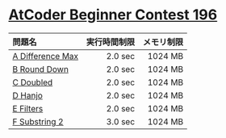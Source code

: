 # [AtCoder Beginner Contest 196](https://atcoder.jp/contests/abc196)

問題名 | 実行時間制限 | メモリ制限
:-- | --: | --:
[A Difference Max](https://atcoder.jp/contests/abc196/tasks/abc196_a) | 2.0 sec | 1024 MB
[B Round Down](https://atcoder.jp/contests/abc196/tasks/abc196_b) | 2.0 sec | 1024 MB
[C Doubled](https://atcoder.jp/contests/abc196/tasks/abc196_c) | 2.0 sec | 1024 MB
[D Hanjo](https://atcoder.jp/contests/abc196/tasks/abc196_d) | 2.0 sec | 1024 MB
[E Filters](https://atcoder.jp/contests/abc196/tasks/abc196_e) | 2.0 sec | 1024 MB
[F Substring 2](https://atcoder.jp/contests/abc196/tasks/abc196_f) | 3.0 sec | 1024 MB
